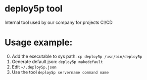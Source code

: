 # deploy5p tool
Internal tool used by our company for projects CI/CD


# Usage example:
0) Add the executable to sys path: `cp deploy5p /usr/bin/deploy5p`
1) Generate default json: `deploy5p makedefault`
2) Edit `~/.deploy5p.json`
3) Use the tool `deploy5p servername command name`
